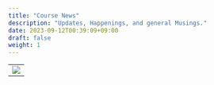 ```yaml
---
title: "Course News"
description: "Updates, Happenings, and general Musings."
date: 2023-09-12T00:39:09+09:00
draft: false
weight: 1
---
```


<table >
	<tbody>
		<tr>
			<td><img src="https://images.squarespace-cdn.com/content/v1/5f3571ef9fa2aa0139d700c8/f3bd66bc-79a1-48e5-b26d-4c7e6df4e47e/image-asset.jpg?format=2500w"> </td>
		</tr>
	</tbody>
</table>

